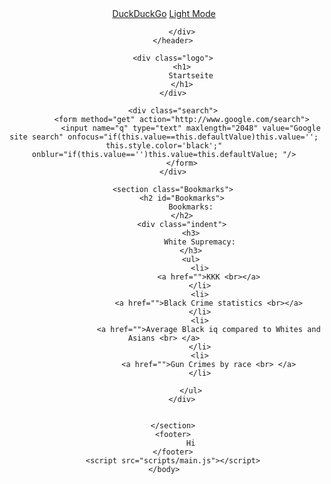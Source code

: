 <!DOCTYPE html>
<html lang="en">
<head>
    <meta charset="UTF-8">
    <meta name="viewport" content="width=device-width, initial-scale=1.0">
    <meta http-equiv="X-UA-Compatible" content="ie=edge">
    <title>Trump 2020 - Big Gov Sucks</title>
    <link rel="stylesheet" href="styles.css">
    <link rel="stylesheet" href="navbar.css">
</head>
    <body>
        <header>
            <div id="navbar" class="sticky">
                <div id="navbar-right">
                    <a href="javascript:void(0)"></a>
                </div>
                <a class="active" href="DuckDuckGoDark.html">DuckDuckGo</a> 
                <a href="Lightmode.html">Light Mode</a> 
            </div>
            <div id="wannabe">
            
            </div>
        </header>

        <div class="logo">
            <h1>
                Startseite
            </h1>
        </div>
        
        <div class="search">
            <form method="get" action="http://www.google.com/search">
                <input name="q" type="text" maxlength="2048" value="Google site search" onfocus="if(this.value==this.defaultValue)this.value=''; this.style.color='black';" onblur="if(this.value=='')this.value=this.defaultValue; "/>
            </form>
        </div>
        
        <section class="Bookmarks">
            <h2 id="Bookmarks">
                Bookmarks:
            </h2>
            <div class="indent">
                <h3>
                    White Supremacy:
                </h3>
                <ul>
                    <li>
                        <a href="">KKK <br></a>
                    </li>
                    <li>
                        <a href="">Black Crime statistics <br></a>
                    </li>
                    <li>
                        <a href="">Average Black iq compared to Whites and Asians <br> </a>
                    </li>
                    <li>
                        <a href="">Gun Crimes by race <br> </a>
                    </li>

                </ul>
            </div>


        </section>
        <footer>
                Hi
        </footer>
        <script src="scripts/main.js"></script>
    </body>
</html>

